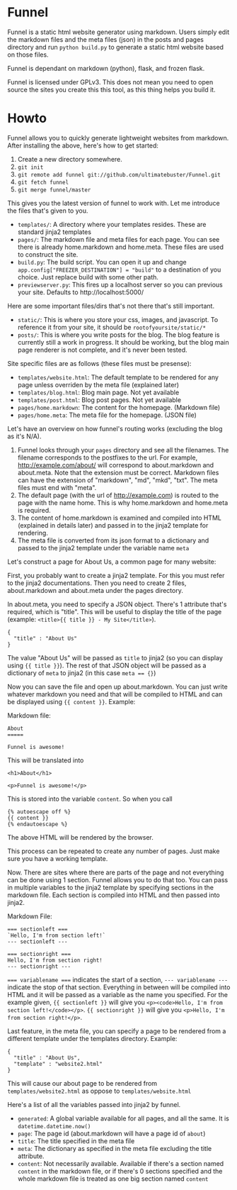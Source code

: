Funnel
======

Funnel is a static html website generator using markdown. Users simply edit
the markdown files and the meta files (json) in the posts and pages directory
and run `python build.py` to generate a static html website based on those
files.

Funnel is dependant on markdown (python), flask, and frozen flask.

Funnel is licensed under GPLv3. This does not mean you need to open source the
sites you create this this tool, as this thing helps you build it.

Howto
=====

Funnel allows you to quickly generate lightweight websites from markdown. After
installing the above, here's how to get started:

 1. Create a new directory somewhere.
 2. `git init`
 3. `git remote add funnel git://github.com/ultimatebuster/Funnel.git`
 4. `git fetch funnel`
 5. `git merge funnel/master`

This gives you the latest version of funnel to work with. Let me introduce the
files that's given to you.

 - `templates/`: A directory where your templates resides. These are standard
   jinja2 templates
 - `pages/`: The markdown file and meta files for each page. You can see there
   is already home.markdown and home.meta. These files are used to construct
   the site.
 - `build.py`: The build script. You can open it up and change
   `app.config["FREEZER_DESTINATION"] = "build"` to a destination of you choice.
   Just replace build with some other path.
 - `previewserver.py`: This fires up a localhost server so you can previous your
   site. Defaults to http://localhost:5000/

Here are some important files/dirs that's not there that's still important.

 - `static/`: This is where you store your css, images, and javascript. To
   reference it from your site, it should be `rootofyoursite/static/*`
 - `posts/`: This is where you write posts for the blog. The blog feature is
   currently still a work in progress. It should be working, but the blog main
   page renderer is not complete, and it's never been tested.

Site specific files are as follows (these files must be presense):

 - `templates/website.html`: The default template to be rendered for any page
   unless overriden by the meta file (explained later)
 - `templates/blog.html`: Blog main page. Not yet available
 - `templates/post.html`: Blog post pages. Not yet available
 - `pages/home.markdown`: The content for the homepage. (Markdown file)
 - `pages/home.meta`: The meta file for the homepage. (JSON file)

Let's have an overview on how funnel's routing works
(excluding the blog as it's N/A).

 1. Funnel looks through your `pages` directory and see all the filenames. The
    filename corresponds to the postfixes to the url. For example,
    http://example.com/about/ will correspond to about.markdown and about.meta.
    Note that the extension must be correct. Markdown files can have the
    extension of "markdown", "md", "mkd", "txt". The meta files must end with
    "meta".
 2. The default page (with the url of http://example.com) is routed to the page
    with the name home. This is why home.markdown and home.meta is required.
 3. The content of home.markdown is examined and compiled into HTML (explained
    in details later) and passed in to the jinja2 template for rendering.
 4. The meta file is converted from its json format to a dictionary and passed
    to the jinja2 template under the variable name `meta`

Let's construct a page for About Us, a common page for many website:

First, you probably want to create a jinja2 template. For this you must refer
to the jinja2 documentations. Then you need to create 2 files, about.markdown
and about.meta under the pages directory.

In about.meta, you need to specify a JSON object. There's 1 attribute that's
required, which is "title". This will be useful to display the title of the page
(example: `<title>{{ title }} - My Site</title>`).

    {
      "title" : "About Us"
    }

The value "About Us" will be passed as `title` to jinja2 (so you can display
using `{{ title }}`). The rest of that JSON object will be passed as a
dictionary of `meta` to jinja2 (in this case `meta == {}`)

Now you can save the file and open up about.markdown. You can just write
whatever markdown you need and that will be compiled to HTML and can be
displayed using `{{ content }}`. Example:

Markdown file:

    About
    =====

    Funnel is awesome!

This will be translated into

    <h1>About</h1>

    <p>Funnel is awesome!</p>

This is stored into the variable `content`. So when you call

    {% autoescape off %}
    {{ content }}
    {% endautoescape %}

The above HTML will be rendered by the browser.

This process can be repeated to create any number of pages. Just make sure you
have a working template.

Now. There are sites where there are parts of the page and not everything can be
done using 1 section. Funnel allows you to do that too. You can pass in multiple
variables to the jinja2 template by specifying sections in the markdown file.
Each section is compiled into HTML and then passed into jinja2.

Markdown File:

    === sectionleft ===
    `Hello, I'm from section left!`
    --- sectionleft ---

    === sectionright ===
    Hello, I'm from section right!
    --- sectionright ---

`=== variablename ===` indicates the start of a section, `--- variablename ---`
indicate the stop of that section. Everything in between will be compiled into
HTML and it will be passed as a variable as the name you specified. For the
example given, `{{ sectionleft }}` will give you
`<p><code>Hello, I'm from section left!</code></p>`. `{{ sectionright }}` will
give you `<p>Hello, I'm from section right!</p>`.

Last feature, in the meta file, you can specify a page to be rendered from a
different template under the templates directory. Example:

    {
      "title" : "About Us",
      "template" : "website2.html"
    }

This will cause our about page to be rendered from `templates/website2.html` as
oppose to `templates/website.html`

Here's a list of all the variables passed into jinja2 by funnel.

 - `generated`: A global variable available for all pages, and all the same. It
   is `datetime.datetime.now()`
 - `page`: The page id (about.markdown will have a page id of `about`)
 - `title`: The title specified in the meta file
 - `meta`: The dictionary as specified in the meta file excluding the title
   attribute.
 - `content`: Not necessarily available. Available if there's a section named
   `content` in the markdown file, or if there's 0 sections specified and the
   whole markdown file is treated as one big section named `content`
